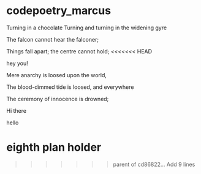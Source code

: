 # codepoetry_marcus
Turning in a chocolate
Turning and turning in the widening gyre

The falcon cannot hear the falconer;

Things fall apart; the centre cannot hold;
<<<<<<< HEAD

hey you!

Mere anarchy is loosed upon the world,

The blood-dimmed tide is loosed, and everywhere

The ceremony of innocence is drowned;

Hi there

hello

eighth plan holder
=======
>>>>>>> parent of cd86822... Add 9 lines
